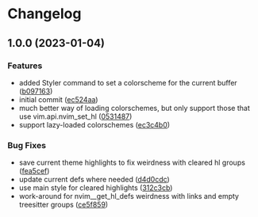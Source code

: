 # Changelog

## 1.0.0 (2023-01-04)


### Features

* added Styler command to set a colorscheme for the current buffer ([b097163](https://github.com/folke/styler.nvim/commit/b097163c97d27fa15268b142461b21c3e71591c1))
* initial commit ([ec524aa](https://github.com/folke/styler.nvim/commit/ec524aa75bbc726c81c5580ded6cd7b716f1eacf))
* much better way of loading colorschemes, but only support those that use vim.api.nvim_set_hl ([0531487](https://github.com/folke/styler.nvim/commit/05314878f99b6a647fd5677b1573614cce4a3981))
* support lazy-loaded colorschemes ([ec3c4b0](https://github.com/folke/styler.nvim/commit/ec3c4b007df7304cfa9e70585040884e179ca1b0))


### Bug Fixes

* save current theme highlights to fix weirdness with cleared hl groups ([fea5cef](https://github.com/folke/styler.nvim/commit/fea5cef7da4189db6ee1631738b54504e4a39238))
* update current defs where needed ([d4d0cdc](https://github.com/folke/styler.nvim/commit/d4d0cdc4fbd09b2980b840af4927ec32faebc861))
* use main style for cleared highlights ([312c3cb](https://github.com/folke/styler.nvim/commit/312c3cb050100a51ecfc85b8860bc1a760cd6d0c))
* work-around for nvim__get_hl_defs weirdness with links and empty treesitter groups ([ce5f859](https://github.com/folke/styler.nvim/commit/ce5f859a18f1b9af93e5d79f7ab762684aee700f))
